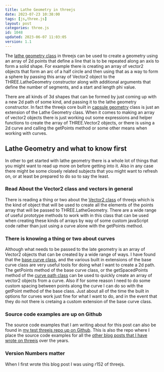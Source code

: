 ```yaml
---
title: Lathe Geometry in threejs
date: 2023-07-23 10:38:00
tags: [js,three.js]
layout: post
categories: three.js
id: 1048
updated: 2023-06-07 11:03:05
version: 1.1
---
```


The [lathe geometry class](https://threejs.org/docs/#api/en/geometries/LatheGeometry) in threejs can be used to create a geometry using an array of 2d points that define a line that is to be repeated along an axis to form a solid shape. For example there is creating an array of vector2 objects that form an arc of a half circle and then using that as a way to form a sphere by passing this array of Vector2 object to the THREE.LatheGeometry constructor along with additional arguments that define the number of segments, and a start and length phi value.

There are all kinds of 3d shapes that can be formed by just coming up with a new 2d path of some kind, and passing it to the lathe geometry constructor. In fact the threejs core built in [capsule geometry](/2022/07/22/threejs-capsule-geometry/) class is just an extension of the Lathe Geometry class. When it comes to making an array of vector2 objects there is just working out some expressions and helper functions to create the array of THREE.Vector2 objects, or there is using a 2d curve and calling the getPoints method or some other means when working with curves.

<!-- more -->

## Lathe Geometry and what to know first

In other to get started with lathe geometry there is a whole lot of things that you might want to read up more on before getting into it. Also in any case there might be some closely related subjects that you might want to refresh on, or at least be prepared to do so to say the least.

### Read About the Vector2 class and vectors in general

There is reading a thing or two about the [Vector2 class](https://threejs.org/docs/#api/en/math/Vector2) of threejs which is the kind of object that will be used to create all the elements of the points array that will be passed to THREE.LatheGeometry. There are a wide range of useful prototype methods to work with in this class that can be used when creating these kinds of arrays by way of some custom javaScript code rather than just using a curve alone with the getPoints method.

### There is knowing a thing or two about curves

Although what needs to be passed to the late geometry is an array of Vector2 objects that can be created by a wide range of ways. I have found that the [base curve class](/2022/06/17/threejs-curve/), and the various built in extensions of the base curve class are very useful tools for doing what I want to create a 2d path. The getPoints method of the base curve class, or the getSpacedPoints method of the [curve path class](/2023/06/01/threejs-curve-path/) can be used to quickly create an array of vector2 objects from a curve. Also if for some reason I need to do some custom spacing between points along the curve I can do so with the getPoint method of the base class. Just about all of the time the built in options for curves work just fine for what I want to do, and in the event that they do not there is cretaing a custom extension of the base curve class.

### Source code examples are up on Github

The source code examples that I am writing about for this post can also be found in [my test threejs repo up on Github](https://github.com/dustinpfister/test_threejs/tree/master/views/forpost/threejs-lathe-geometry). This is also the repo where I place the source code examples for all the [other blog posts that I have wrote on threejs](/categories/three-js) over the years.

### Version Numbers matter

When I first wrote this blog post I was using r152 of threejs.